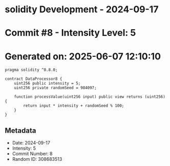 ﻿# solidity Development - 2024-09-17
# Commit #8 - Intensity Level: 5
# Generated on: 2025-06-07 12:10:10
```solidity
pragma solidity ^0.8.0;

contract DataProcessor8 {
    uint256 public intensity = 5;
    uint256 private randomSeed = 984097;

    function processValue(uint256 input) public view returns (uint256) {
        return input * intensity + randomSeed % 100;
    }
}
```
## Metadata
- Date: 2024-09-17
- Intensity: 5
- Commit Number: 8
- Random ID: 308683513
